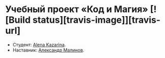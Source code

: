 # Учебный проект «Код и Магия» [![Build status][travis-image]][travis-url]

* Студент: [Alena Kazarina](https://up.htmlacademy.ru/javascript/15/user/562487).
* Наставник: [Александр Малинов](https://up.htmlacademy.ru/javascript/15/user/40204).

